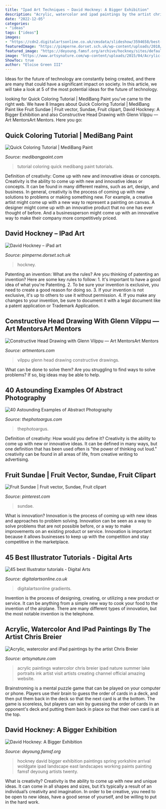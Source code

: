 ```yaml
---
title: "Ipad Art Techniques ~ David Hockney: A Bigger Exhibition"
description: "Acrylic, watercolor and ipad paintings by the artist chris breier"
date: "2022-12-05"
categories:
- "ideas"
tags: ["ideas"]
images:
- "https://cdn2.digitalartsonline.co.uk/cmsdata/slideshow/3594658/best-adobe-illustrator-tutorials-2018.jpg"
featuredImage: "https://pimperne.dorset.sch.uk/wp-content/uploads/2018/10/Hockney-Charlotte.jpg"
featured_image: "https://deyoung.famsf.org/archive/hockney/sites/default/files/hockneypainting1.jpg"
image: "https://www.artsynature.com/wp-content/uploads/2015/04/Acrylic-and-watercolor-paintings-by-Chris-Breier-3-e1532096310766.jpg"
ShowToc: true
author: "Eloise Green III"
---
```



Ideas for the future of technology are constantly being created, and there are many that could have a significant impact on society. In this article, we will take a look at 5 of the most potential ideas for the future of technology.

	

		
looking for Quick Coloring Tutorial | MediBang Paint you've came to the right web. We have 8 Images about Quick Coloring Tutorial | MediBang Paint like Fruit Sundae | Fruit vector, Sundae, Fruit clipart, David Hockney: A Bigger Exhibition and also Constructive Head Drawing with Glenn Vilppu — Art MentorsArt Mentors. Here you go:
		
    
## Quick Coloring Tutorial | MediBang Paint

<img loading=lazy src="http://medibangpaint.com/en/wp-content/uploads/2016/05/3P1.png" onerror="this.onerror=null;this.src='https://tse3.mm.bing.net/th?id=OIP.yzzayELGbO7CzgnWoDFjiwHaEL&amp;pid=15.1';" alt="Quick Coloring Tutorial | MediBang Paint">

_Source: medibangpaint.com_

>tutorial coloring quick medibang paint tutorials. 

	

Definition of creativity: Come up with new and innovative ideas or concepts.
Creativity is the ability to come up with new and innovative ideas or concepts. It can be found in many different realms, such as art, design, and business. In general, creativity is the process of coming up with new solutions to problems or making something new. For example, a creative artist might come up with a new way to represent a painting on canvas. A designer might come up with an innovative product that no one has ever thought of before. And a businessperson might come up with an innovative way to make their company more competitively priced.

    
## David Hockney – IPad Art

<img loading=lazy src="https://pimperne.dorset.sch.uk/wp-content/uploads/2018/10/Hockney-Charlotte.jpg" onerror="this.onerror=null;this.src='https://tse2.mm.bing.net/th?id=OIP.4adrHtGlkun7H_fOKlpCvgHaNK&amp;pid=15.1';" alt="David Hockney – iPad art">

_Source: pimperne.dorset.sch.uk_

>hockney. 

	

Patenting an invention: What are the rules?
Are you thinking of patenting an invention? Here are some key rules to follow: 1. It's important to have a good idea of what you're Patenting. 
2. To be sure your invention is exclusive, you need to create a good reason for doing so. 
3. If your invention is not exclusive, it's up to others to use it without permission. 4. If you make any changes to your invention, be sure to document it with a legal document like a patent application or Trademark Application. 
    
## Constructive Head Drawing With Glenn Vilppu — Art MentorsArt Mentors

<img loading=lazy src="https://www.artmentors.com/wp-content/uploads/2016/03/glen-head02.jpg" onerror="this.onerror=null;this.src='https://tse1.mm.bing.net/th?id=OIP.irqMJSwtC8cRqOdsWnnzpwHaLn&amp;pid=15.1';" alt="Constructive Head Drawing with Glenn Vilppu — Art MentorsArt Mentors">

_Source: artmentors.com_

>vilppu glenn head drawing constructive drawings. 

	

What can be done to solve them?
Are you struggling to find ways to solve problems? If so, big ideas may be able to help.

    
## 40 Astounding Examples Of Abstract Photography

<img loading=lazy src="https://www.thephotoargus.com/wp-content/uploads/2009/12/abstract-photography-38.jpg" onerror="this.onerror=null;this.src='https://tse3.mm.bing.net/th?id=OIP.6DRc0DjU8jEEO0jMPnRUUAHaE-&amp;pid=15.1';" alt="40 Astounding Examples of Abstract Photography">

_Source: thephotoargus.com_

>thephotoargus. 

	

Definition of creativity: How would you define it?
Creativity is the ability to come up with new or innovative ideas. It can be defined in many ways, but one definition that has been used often is "the power of thinking out loud." creativity can be found in all areas of life, from creative writing to advertising.

    
## Fruit Sundae | Fruit Vector, Sundae, Fruit Clipart

<img loading=lazy src="https://i.pinimg.com/736x/49/c7/01/49c7013e40fd9163902cc0390ff5c2a7.jpg" onerror="this.onerror=null;this.src='https://tse2.mm.bing.net/th?id=OIP.DVIEAjKEiUVMzR59qGhnIgHaLZ&amp;pid=15.1';" alt="Fruit Sundae | Fruit vector, Sundae, Fruit clipart">

_Source: pinterest.com_

>sundae. 

	

What is innovation?
Innovation is the process of coming up with new ideas and approaches to problem solving. Innovation can be seen as a way to solve problems that are not possible before, or a way to make improvements on an existing product or service. Innovation is important because it allows businesses to keep up with the competition and stay competitive in the marketplace.

    
## 45 Best Illustrator Tutorials - Digital Arts

<img loading=lazy src="https://cdn2.digitalartsonline.co.uk/cmsdata/slideshow/3594658/best-adobe-illustrator-tutorials-2018.jpg" onerror="this.onerror=null;this.src='https://tse3.mm.bing.net/th?id=OIP.IvSwMTc6Vor1bIbZNRCC1wHaEK&amp;pid=15.1';" alt="45 best Illustrator tutorials - Digital Arts">

_Source: digitalartsonline.co.uk_

>digitalartsonline gradients. 

	

Invention is the process of designing, creating, or utilizing a new product or service. It can be anything from a simple new way to cook your food to the invention of the airplane. There are many different types of innovation, but the most notable invention is the telephone.

    
## Acrylic, Watercolor And IPad Paintings By The Artist Chris Breier

<img loading=lazy src="https://www.artsynature.com/wp-content/uploads/2015/04/Acrylic-and-watercolor-paintings-by-Chris-Breier-3-e1532096310766.jpg" onerror="this.onerror=null;this.src='https://tse3.mm.bing.net/th?id=OIP.CovFRMdIeEeS0N0OmNvj2AHaF5&amp;pid=15.1';" alt="Acrylic, watercolor and iPad paintings by the artist Chris Breier">

_Source: artsynature.com_

>acrylic paintings watercolor chris breier ipad nature summer lake portraits ink artist visit artists creating channel official amazing website. 

	

Brainstroming is a mental puzzle game that can be played on your computer or phone. Players use their brain to guess the order of cards in a deck, and then put them back in the deck so that the next card is at the bottom. The game is scoreless, but players can win by guessing the order of cards in an opponent's deck and putting them back in place so that their own card is at the top.

    
## David Hockney: A Bigger Exhibition

<img loading=lazy src="https://deyoung.famsf.org/archive/hockney/sites/default/files/hockneypainting1.jpg" onerror="this.onerror=null;this.src='https://tse2.mm.bing.net/th?id=OIP.SJ-VgXbt3NWq3msM_WEJIAHaE8&amp;pid=15.1';" alt="David Hockney: A Bigger Exhibition">

_Source: deyoung.famsf.org_

>hockney david bigger exhibition paintings spring yorkshire arrival woldgate ipad landscape east landscapes working paints painting famsf deyoung artists twenty. 

	

What is creativity?
Creativity is the ability to come up with new and unique ideas. It can come in all shapes and sizes, but it’s typically a result of an individual’s creativity and imagination. In order to be creative, you need to be open to new ideas, have a good sense of yourself, and be willing to put in the hard work.


